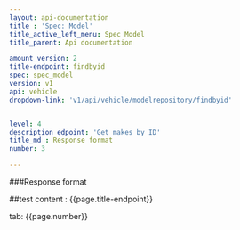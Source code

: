 ```yaml
---
layout: api-documentation
title : 'Spec: Model'
title_active_left_menu: Spec Model
title_parent: Api documentation

amount_version: 2
title-endpoint: findbyid
spec: spec_model
version: v1
api: vehicle
dropdown-link: 'v1/api/vehicle/modelrepository/findbyid'


level: 4
description_edpoint: 'Get makes by ID'
title_md : Response format
number: 3

---
```


###Response format

##test content : {{page.title-endpoint}} 

tab: {{page.number}}